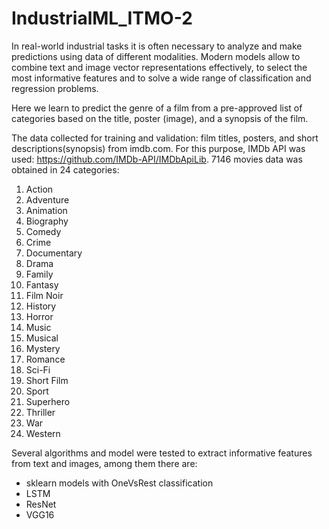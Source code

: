 # IndustrialML_ITMO-2

In  real-world  industrial  tasks  it  is  often  necessary  to  analyze  and  make  predictions  using  data  of different  modalities.  Modern  models  allow  to  combine  text  and  image  vector  representations effectively,  to  select  the  most  informative  features  and  to  solve  a  wide  range  of  classification  and regression problems.

Here we learn to predict the genre of a film from a pre-approved list of categories based on the title, poster (image), and a synopsis of the film.

The data collected for training and validation: film titles, posters, and short descriptions(synopsis) from imdb.com. For this purpose, IMDb API was used: https://github.com/IMDb-API/IMDbApiLib. 7146 movies data was obtained in 24 categories:
1. Action
2. Adventure
3. Animation
4. Biography
5. Comedy
6. Crime
7. Documentary
8. Drama
9. Family
10. Fantasy
11. Film Noir
12. History
13. Horror
14. Music
15. Musical
16. Mystery
17. Romance
18. Sci-Fi
19. Short Film
20. Sport
21. Superhero
22. Thriller
23. War
24. Western

Several algorithms and model were tested to extract informative features from text and images, among them there are:
- sklearn models with OneVsRest classification
- LSTM
- ResNet
- VGG16

